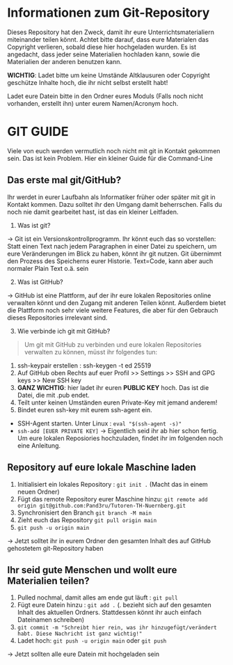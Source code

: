 # Informationen zum Git-Repository
Dieses Repository hat den Zweck, damit ihr eure Unterrichtsmaterialiern miteinander teilen könnt. 
Achtet bitte darauf, dass eure Materialen das Copyright verlieren, sobald diese hier hochgeladen wurden. 
Es ist angedacht, dass jeder seine Materialien hochladen kann, sowie die Materialien der anderen benutzen kann.

**WICHTIG**: Ladet bitte um keine Umstände Altklausuren oder Copyright geschütze Inhalte hoch, die ihr nicht selbst erstellt habt!

Ladet eure Datein bitte in den Ordner eures Moduls (Falls noch nicht vorhanden, erstellt ihn) unter eurem Namen/Acronym hoch.

# GIT GUIDE
Viele von euch werden vermutlich noch nicht mit git in Kontakt gekommen sein. Das ist kein Problem. Hier ein kleiner Guide für die Command-Line

## Das erste mal git/GitHub?

Ihr werdet in eurer Laufbahn als Informatiker früher oder später mit git in Kontakt kommen. Dazu solltet ihr den Umgang damit beherrschen. 
Falls du noch nie damit gearbeitet hast, ist das ein kleiner Leitfaden.

1. Was ist git?

-> Git ist ein Versionskontrollprogramm. Ihr könnt euch das so vorstellen: Statt einen Text nach jedem Paragraphen in einer Datei zu speichern, um eure Veränderungen im Blick zu haben, könnt ihr git nutzen. Git übernimmt den Prozess des Speicherns eurer Historie. Text=Code, kann aber auch normaler Plain Text o.ä. sein

2. Was ist GitHub?

-> GitHub ist eine Plattform, auf der ihr eure lokalen Repositories online verwalten könnt und den Zugang mit anderen Teilen könnt. Außerdem bietet die Plattform noch sehr viele weitere Features, die aber für den Gebrauch dieses Repositories irrelevant sind.

3. Wie verbinde ich git mit GitHub?

> Um git mit GitHub zu verbinden und eure lokalen Repositories verwalten zu können, müsst ihr folgendes tun:
1. ssh-keypair erstellen : ssh-keygen -t ed 25519
2. Auf GitHub oben Rechts auf euer Profil >> Settings >> SSH and GPG keys >> New SSH key
3. **GANZ WICHTIG**: hier ladet ihr euren **PUBLIC KEY** hoch. Das ist die Datei, die mit .pub endet.
4. Teilt unter keinen Umständen euren Private-Key mit jemand anderem!
5. Bindet euren ssh-key mit eurem ssh-agent ein.
- SSH-Agent starten. Unter Linux : ``eval "$(ssh-agent -s)"``
- ``ssh-add [EUER PRIVATE KEY]``
-> Eigentlich seid ihr ab hier schon fertig. Um eure lokalen Reposiories hochzuladen, findet ihr im folgenden noch eine Anleitung.

## Repository auf eure lokale Maschine laden

1. Initialisiert ein lokales Repository : ``git init .`` (Macht das in einem neuen Ordner)
2. Fügt das remote Repository eurer Maschine hinzu: ``git remote add origin git@github.com:Pand3ru/Tutoren-TH-Nuernberg.git``
3. Synchronisiert den Branch ``git branch -M main``
4. Zieht euch das Repository ``git pull origin main``
5. ``git push -u origin main``

-> Jetzt solltet ihr in eurem Ordner den gesamten Inhalt des auf GitHub gehostetem git-Repository haben

## Ihr seid gute Menschen und wollt eure Materialien teilen?

1. Pulled nochmal, damit alles am ende gut läuft : ``git pull``
2. Fügt eure Datein hinzu : ``git add .`` (. bezieht sich auf den gesamten Inhalt des aktuellen Ordners. Stattdessen könnt ihr auch einfach Dateinamen schreiben)
3. ``git commit -m "Schreibt hier rein, was ihr hinzugefügt/verändert habt. Diese Nachricht ist ganz wichtig!"``
4. Ladet hoch: ``git push -u origin main`` oder ``git push``

-> Jetzt sollten alle eure Datein mit hochgeladen sein

